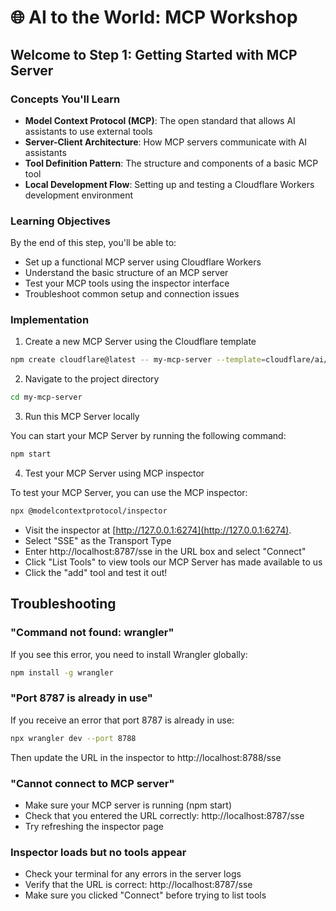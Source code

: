 # 🌐 AI to the World: MCP Workshop

## Welcome to Step 1: Getting Started with MCP Server

### Concepts You'll Learn
- **Model Context Protocol (MCP)**: The open standard that allows AI assistants to use external tools
- **Server-Client Architecture**: How MCP servers communicate with AI assistants 
- **Tool Definition Pattern**: The structure and components of a basic MCP tool
- **Local Development Flow**: Setting up and testing a Cloudflare Workers development environment

### Learning Objectives
By the end of this step, you'll be able to:
- Set up a functional MCP server using Cloudflare Workers
- Understand the basic structure of an MCP server
- Test your MCP tools using the inspector interface
- Troubleshoot common setup and connection issues

### Implementation

1) Create a new MCP Server using the Cloudflare template

```bash
npm create cloudflare@latest -- my-mcp-server --template=cloudflare/ai/demos/remote-mcp-authless
```

2) Navigate to the project directory

```bash
cd my-mcp-server
```

3) Run this MCP Server locally

You can start your MCP Server by running the following command:
```bash
npm start
```

4) Test your MCP Server using MCP inspector

To test your MCP Server, you can use the MCP inspector:
```bash
npx @modelcontextprotocol/inspector
```

* Visit the inspector at [http://127.0.0.1:6274](http://127.0.0.1:6274).
* Select "SSE" as the Transport Type
* Enter http://localhost:8787/sse in the URL box and select "Connect"
* Click "List Tools" to view tools our MCP Server has made available to us
* Click the "add" tool and test it out!

## Troubleshooting

### "Command not found: wrangler"
If you see this error, you need to install Wrangler globally:
```bash
npm install -g wrangler
```

### "Port 8787 is already in use"
If you receive an error that port 8787 is already in use:
```bash
npx wrangler dev --port 8788
```
Then update the URL in the inspector to http://localhost:8788/sse

### "Cannot connect to MCP server"
- Make sure your MCP server is running (npm start)
- Check that you entered the URL correctly: http://localhost:8787/sse
- Try refreshing the inspector page

### Inspector loads but no tools appear
- Check your terminal for any errors in the server logs
- Verify that the URL is correct: http://localhost:8787/sse
- Make sure you clicked "Connect" before trying to list tools